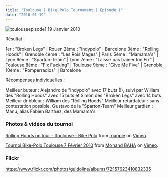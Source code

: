 ```yaml
---
title: "Toulouse | Bike Polo Tournament | Episode 1"
date: "2010-01-19"
---
```


![](/uploads/toulouseepisode1.jpg "toulouseepisode1") 19 Janvier 2010

Résultat :

1er : "Broken Legs" | Rouen 2ème : "Indypolo" | Barcelone 3ème : "Rolling Hoods" | Grenoble 4ème : "Les Rois Mages" | Paris 5ème : "Mamama's" | Lyon 6ème : "Sparton-Team" | Lyon 7ème : "Laisse pas traîner ton Fix" | Toulouse 8ème : "Fix Fucking" | Toulouse 9ème : "Give Me Five" | Grenoble 10ème : "Romperradios" | Barcelone

Récompenses individuelles :

Meilleur buteur : Alejandro de "Indypolo" avec 17 buts (!), suivi par William des "Rolling Hoods" avec 15 buts et Simon des "Broken Legs" avec 14 buts Meilleur dribbleur : William des "Rolling Hoods" Meilleur retardateur : sans contestation possible, Gustavo de la "Sparton-Team" Meilleur gardien : Manu, alias Fabien Barthez, des Mamama's

### Photos & vidéos du tournoi

[Rolling Hoods on tour - Toulouse - Bike Polo](http://vimeo.com/9346534) from [mapple](http://vimeo.com/user3144096) on [Vimeo](http://vimeo.com).

[Tournoi Bike-Polo Toulouse 7 Février 2010](http://vimeo.com/9416357) from [Mohand BAHA](http://vimeo.com/user3165637) on [Vimeo](http://vimeo.com).

### Flickr

<https://www.flickr.com/photos/guidoline/albums/72157623410832335>
